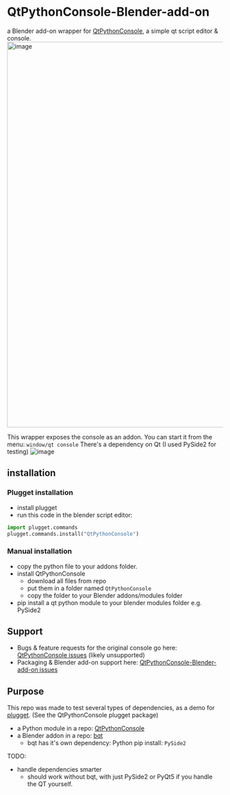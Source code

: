 # QtPythonConsole-Blender-add-on
a Blender add-on wrapper for [QtPythonConsole](https://github.com/Ahuge/QtPythonConsole), a simple qt script editor & console.
<img width="900" alt="image" src="https://user-images.githubusercontent.com/3758308/226135266-3f390cc6-64d7-4bf1-8ed4-61e85cedfd84.png">

This wrapper exposes the console as an addon. You can start it from the menu: `window/qt console` There's a dependency on Qt (I used PySide2 for testing)
![image](https://user-images.githubusercontent.com/3758308/226137899-a5748c1a-4325-4585-9264-46ec54d76b62.png)

## installation
### Plugget installation
- install plugget
- run this code in the blender script editor:
```python
import plugget.commands
plugget.commands.install("QtPythonConsole")
```

### Manual installation
- copy the python file to your addons folder.
- install QtPythonConsole 
  - download all files from repo
  - put them in a folder named `QtPythonConsole`
  - copy the folder to your Blender addons/modules folder
- pip install a qt python module to your blender modules folder e.g. PySide2



## Support
- Bugs & feature requests for the original console go here: [QtPythonConsole issues](https://github.com/Ahuge/QtPythonConsole/issues) (likely unsupported)
- Packaging & Blender add-on support here: [QtPythonConsole-Blender-add-on issues](https://github.com/hannesdelbeke/QtPythonConsole-Blender-add-on/issues)


## Purpose
This repo was made to test several types of dependencies, as a demo for [plugget](https://github.com/hannesdelbeke/plugget). (See the 
QtPythonConsole plugget package)
- a Python module in a repo: [QtPythonConsole](https://github.com/Ahuge/QtPythonConsole)
- a Blender addon in a repo: [bqt](https://github.com/techartorg/bqt)
  - bqt has it's own dependency: Python pip install: `PySide2`

TODO:
- handle dependencies smarter
  - should work without bqt, with just PySide2 or PyQt5 if you handle the QT yourself.
